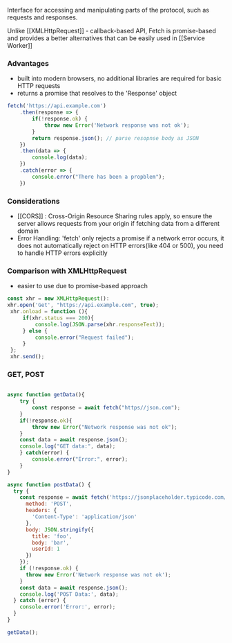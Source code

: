 Interface for accessing and manipulating parts of the protocol, such as requests and responses. 

Unlike [[XMLHttpRequest]] - callback-based API, Fetch is promise-based and provides a better alternatives that can be easily used in [[Service Worker]]


### Advantages
- built into modern browsers, no additional libraries are required for basic HTTP requests
- returns a promise that resolves to the 'Response' object

```js
fetch('https://api.example.com')
	.then(response => {
		if(!response.ok) {
			throw new Error('Network response was not ok');
		}
		return response.json(); // parse resopnse body as JSON
	})
	.then(data => {
		console.log(data);
	})
	.catch(error => {
		console.error("There has been a propblem");
	})
```

### Considerations
- [[CORS]] : Cross-Origin Resource Sharing rules apply, so ensure the server allows requests from your origin if fetching data from a different domain 
- Error Handling: 'fetch' only rejects a promise if a network error occurs, it does not automatically reject on HTTP errors(like 404 or 500), you need to handle HTTP errors explicitly 

### Comparison with XMLHttpRequest
- easier to use due to promise-based approach
```js
const xhr = new XMLHttpRequest():
xhr.open('Get', "https://api.example.com", true);
 xhr.onload = function (){
	 if(xhr.status === 200){
		 console.log(JSON.parse(xhr.responseText));
	 } else {
		 console.error("Request failed");
	 }
 };
 xhr.send();

```


### GET, POST 
```js

async function getData(){
	try {
		const response = await fetch("https//json.com");
	}
	if(!response.ok){
		throw new Error("Network response was not ok");
	}
	const data = await response.json();
	console.log("GET data:", data);
	} catch(error) {
		console.error("Error:", error);
	}
}

async function postData() {
  try {
    const response = await fetch('https://jsonplaceholder.typicode.com/posts', {
      method: 'POST',
      headers: {
        'Content-Type': 'application/json'
      },
      body: JSON.stringify({
        title: 'foo',
        body: 'bar',
        userId: 1
      })
    });
    if (!response.ok) {
      throw new Error('Network response was not ok');
    }
    const data = await response.json();
    console.log('POST Data:', data);
  } catch (error) {
    console.error('Error:', error);
  }
}

getData();

```
